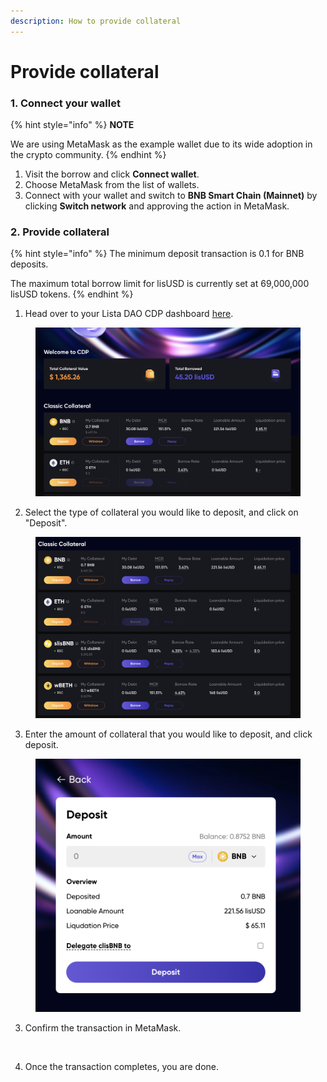 ```yaml
---
description: How to provide collateral
---
```


# Provide collateral

### 1. Connect your wallet[​](https://helio.money/docs/get-started/provide-bnb#1-connect-your-wallet) <a href="#id-1-connect-your-wallet" id="id-1-connect-your-wallet"></a>

{% hint style="info" %}
**NOTE**

We are using MetaMask as the example wallet due to its wide adoption in the crypto community.
{% endhint %}

1. Visit the borrow and click **Connect wallet**.
2. Choose MetaMask from the list of wallets.
3. Connect with your wallet and switch to **BNB Smart Chain (Mainnet)** by clicking **Switch network** and approving the action in MetaMask.

### 2. Provide collateral[​](https://helio.money/docs/get-started/provide-bnb#2-provide-bnb-collateral) <a href="#id-2-provide-bnb-collateral" id="id-2-provide-bnb-collateral"></a>

{% hint style="info" %}
The minimum deposit transaction is 0.1 for BNB deposits.

The maximum total borrow limit for lisUSD is currently set at 69,000,000 lisUSD tokens.
{% endhint %}

1. Head over to your Lista DAO CDP dashboard [here](https://lista.org/cdp/dashboard).&#x20;

<figure><img src="../../.gitbook/assets/image (49).png" alt=""><figcaption></figcaption></figure>

2. Select the type of collateral you would like to deposit, and click on "Deposit".

<figure><img src="../../.gitbook/assets/image (50).png" alt=""><figcaption></figcaption></figure>

3. Enter the amount of collateral that you would like to deposit, and click deposit.

<figure><img src="../../.gitbook/assets/image (51).png" alt=""><figcaption></figcaption></figure>



3. Confirm the transaction in MetaMask.

<figure><img src="https://docs.bsc.lista.org/~gitbook/image?url=https%3A%2F%2F1284749027-files.gitbook.io%2F%7E%2Ffiles%2Fv0%2Fb%2Fgitbook-x-prod.appspot.com%2Fo%2Fspaces%252FeuAQJMk753IWaCTi0zzi%252Fuploads%252FnFK5RKwNZLwBZPyflzVH%252FMetaMask1.png%3Falt%3Dmedia%26token%3Dbc35c421-3e4d-43eb-82c8-3d7a7f7a55b8&#x26;width=768&#x26;dpr=4&#x26;quality=100&#x26;sign=e974844c&#x26;sv=1" alt=""><figcaption></figcaption></figure>

4. Once the transaction completes, you are done.
